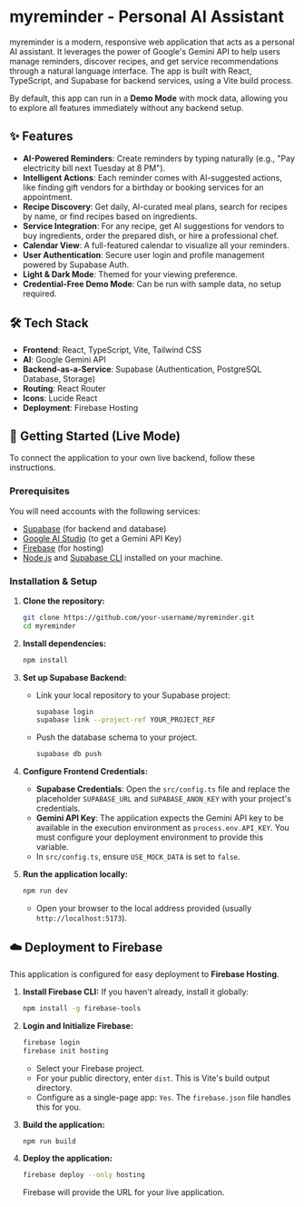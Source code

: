 # myreminder - Personal AI Assistant

myreminder is a modern, responsive web application that acts as a personal AI assistant. It leverages the power of Google's Gemini API to help users manage reminders, discover recipes, and get service recommendations through a natural language interface. The app is built with React, TypeScript, and Supabase for backend services, using a Vite build process.

By default, this app can run in a **Demo Mode** with mock data, allowing you to explore all features immediately without any backend setup.

## ✨ Features

- **AI-Powered Reminders**: Create reminders by typing naturally (e.g., "Pay electricity bill next Tuesday at 8 PM").
- **Intelligent Actions**: Each reminder comes with AI-suggested actions, like finding gift vendors for a birthday or booking services for an appointment.
- **Recipe Discovery**: Get daily, AI-curated meal plans, search for recipes by name, or find recipes based on ingredients.
- **Service Integration**: For any recipe, get AI suggestions for vendors to buy ingredients, order the prepared dish, or hire a professional chef.
- **Calendar View**: A full-featured calendar to visualize all your reminders.
- **User Authentication**: Secure user login and profile management powered by Supabase Auth.
- **Light & Dark Mode**: Themed for your viewing preference.
- **Credential-Free Demo Mode**: Can be run with sample data, no setup required.

## 🛠️ Tech Stack

- **Frontend**: React, TypeScript, Vite, Tailwind CSS
- **AI**: Google Gemini API
- **Backend-as-a-Service**: Supabase (Authentication, PostgreSQL Database, Storage)
- **Routing**: React Router
- **Icons**: Lucide React
- **Deployment**: Firebase Hosting

## 🚀 Getting Started (Live Mode)

To connect the application to your own live backend, follow these instructions.

### Prerequisites

You will need accounts with the following services:
- [Supabase](https://supabase.com/) (for backend and database)
- [Google AI Studio](https://aistudio.google.com/) (to get a Gemini API Key)
- [Firebase](https://firebase.google.com/) (for hosting)
- [Node.js](https://nodejs.org/) and [Supabase CLI](https://supabase.com/docs/guides/cli) installed on your machine.

### Installation & Setup

1.  **Clone the repository:**
    ```bash
    git clone https://github.com/your-username/myreminder.git
    cd myreminder
    ```
    
2. **Install dependencies:**
    ```bash
    npm install
    ```

3.  **Set up Supabase Backend:**
    - Link your local repository to your Supabase project:
      ```bash
      supabase login
      supabase link --project-ref YOUR_PROJECT_REF
      ```
    - Push the database schema to your project.
      ```bash
      supabase db push
      ```

4.  **Configure Frontend Credentials:**
    - **Supabase Credentials**: Open the `src/config.ts` file and replace the placeholder `SUPABASE_URL` and `SUPABASE_ANON_KEY` with your project's credentials.
    - **Gemini API Key**: The application expects the Gemini API key to be available in the execution environment as `process.env.API_KEY`. You must configure your deployment environment to provide this variable.
    - In `src/config.ts`, ensure `USE_MOCK_DATA` is set to `false`.

5.  **Run the application locally:**
    ```bash
    npm run dev
    ```
    - Open your browser to the local address provided (usually `http://localhost:5173`).

## ☁️ Deployment to Firebase

This application is configured for easy deployment to **Firebase Hosting**.

1.  **Install Firebase CLI:**
    If you haven't already, install it globally:
    ```bash
    npm install -g firebase-tools
    ```

2.  **Login and Initialize Firebase:**
    ```bash
    firebase login
    firebase init hosting
    ```
    - Select your Firebase project.
    - For your public directory, enter `dist`. This is Vite's build output directory.
    - Configure as a single-page app: `Yes`. The `firebase.json` file handles this for you.

3. **Build the application:**
    ```bash
    npm run build
    ```

4.  **Deploy the application:**
    ```bash
    firebase deploy --only hosting
    ```
    Firebase will provide the URL for your live application.